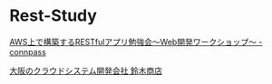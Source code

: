 # Rest-Study

[AWS上で構築するRESTfulアプリ勉強会～Web開発ワークショップ～ - connpass](http://aws-rest-todo.connpass.com/)

[大阪のクラウドシステム開発会社 鈴木商店](http://www.suzukishouten.co.jp/)